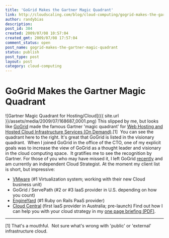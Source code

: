 ```yaml
---
title: 'GoGrid Makes the Gartner Magic Quadrant'
link: http://cloudscaling.com/blog/cloud-computing/gogrid-makes-the-gartner-magic-quadrant/
author: randybias
description: 
post_id: 384
created: 2009/07/08 10:57:04
created_gmt: 2009/07/08 17:57:04
comment_status: open
post_name: gogrid-makes-the-gartner-magic-quadrant
status: publish
post_type: post
layout: post
category: cloud-computing
---
```


# GoGrid Makes the Gartner Magic Quadrant

![Gartner Magic Quadrant for Hosting/Cloud]({{ site.url }}/assets/media/2009/07/168687_0001.png) This slipped by me, but looks like [GoGrid](http://www.gogrid.com) made the famous Gartner 'magic quadrant' for [Web Hosting and](http://mediaproducts.gartner.com/reprints/gogrid/article2/article2.html)[ Hosted Cloud Infrastructure Services (On Demand)](http://mediaproducts.gartner.com/reprints/gogrid/article2/article2.html).[1]  You can see the quadrant here to the right. It's great that GoGrid is listed in the visionary quadrant.  When I joined GoGrid in the office of the CTO, one of my explicit goals was to increase the view of GoGrid as a thought leader and visionary in the cloud computing space.  It gratifies me to see the recognition by Gartner. For those of you who may have missed it, I left GoGrid [recently](http://cloudscaling.com/blog/administrivia/my-gogrid-status) and am currently an independent Cloud Strategist. At the moment my client list is short, but impressive: 

  * [VMware](http://www.vmware.com) (#1 Virtualization system; working with their new Cloud business unit)
  * GoGrid / ServePath (#2 or #3 IaaS provider in U.S. depending on how you count)
  * [EngineYard](http://www.engineyard.com) (#1 Ruby on Rails PaaS provider)
  * [Cloud Central](http://www.cloudcentral.com.au) (first IaaS provider in Australia; pre-launch)
Find out how I can help you with your cloud strategy in my [one page briefing (PDF)](http://neotactics-public.s3.amazonaws.com/randybias-cloud-consulting-services.pdf). 

* * *

[1] That's a mouthful.  Not sure what's wrong with 'public' or 'external' infrastructure cloud.